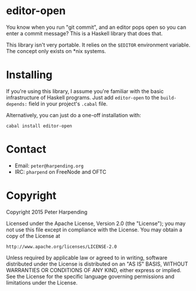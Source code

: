 # editor-open

You know when you run "git commit", and an editor pops open so you can enter a
commit message? This is a Haskell library that does that.

This library isn't very portable. It relies on the `$EDITOR` environment
variable. The concept only exists on *nix systems.

# Installing

If you're using this library, I assume you're familiar with the basic
infrastructure of Haskell programs. Just add `editor-open` to the
`build-depends:` field in your project's `.cabal` file.

Alternatively, you can just do a one-off installation with:

```
cabal install editor-open
```

# Contact

* Email: `peter@harpending.org` 
* IRC: `pharpend` on FreeNode and OFTC

# Copyright

Copyright 2015 Peter Harpending

Licensed under the Apache License, Version 2.0 (the "License"); you may not use
this file except in compliance with the License.  You may obtain a copy of the
License at

    http://www.apache.org/licenses/LICENSE-2.0

Unless required by applicable law or agreed to in writing, software distributed
under the License is distributed on an "AS IS" BASIS, WITHOUT WARRANTIES OR
CONDITIONS OF ANY KIND, either express or implied.  See the License for the
specific language governing permissions and limitations under the License.
